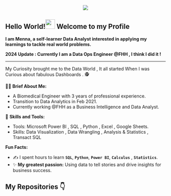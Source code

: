 <p align="center">
  <img src="https://user-images.githubusercontent.com/79003543/135514533-d3a00cdc-535a-40b1-b1f6-8d435cfcc4d1.jpg" />
</p>

## Hello World!<img src="https://raw.githubusercontent.com/syedareehaquasar/syedareehaquasar/master/gifs/Hi.gif" width="30px"> Welcome to my Profile
**I am Menna, a self-learner Data Analyst interested in applying my learnings to tackle real world problems.**

**2024 Update : Currently I am a Data Ops Engineer @FHH , I think I did it !**
<br />

---

 My Curiosity brought me to the Data World , It all started When I was Curious about fabulous Dashboards . 🕵️


👩‍🎨 **Brief About Me:**
 - A Biomedical Engineer with 3 years of professional experience.
 - Transition to Data Analytics in Feb 2021.
 - Currently working @FHH as a Business Intelligence and Data Analyst.
 
🧮 **Skills and Tools:**

- Tools: Microsoft Power BI , SQL , Python , Excel , Google Sheets.
- Skills: Data Visualization , Data Wrangling , Analysis & Statistics , Transact SQL

**Fun Facts:**
- :writing_hand: I spent hours to learn **```SQL```**, **```Python```**, **```Power BI```**, **```Calculus```** , **```Statistics```**.
- :sparkles: **My greatest passion:** Using data to tell stories and drive insights for business success.

 


## My Repositories 👇


